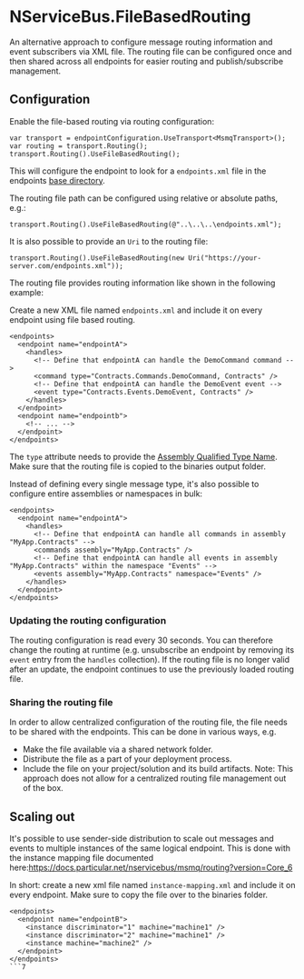 # NServiceBus.FileBasedRouting
An alternative approach to configure message routing information and event subscribers via XML file. The routing file can be configured once and then shared across all endpoints for easier routing and publish/subscribe management.


## Configuration

Enable the file-based routing via routing configuration:

```
var transport = endpointConfiguration.UseTransport<MsmqTransport>();
var routing = transport.Routing();
transport.Routing().UseFileBasedRouting();
```

This will configure the endpoint to look for a `endpoints.xml` file in the endpoints [base directory](https://msdn.microsoft.com/en-us/library/system.appdomain.basedirectory(v=vs.110).aspx).

The routing file path can be configured using relative or absolute paths, e.g.:

```
transport.Routing().UseFileBasedRouting(@"..\..\..\endpoints.xml");
```

It is also possible to provide an `Uri` to the routing file:

```
transport.Routing().UseFileBasedRouting(new Uri("https://your-server.com/endpoints.xml"));
```
    
The routing file provides routing information like shown in the following example:
    
Create a new XML file named `endpoints.xml` and include it on every endpoint using file based routing. 

```
<endpoints>
  <endpoint name="endpointA">
    <handles>
      <!-- Define that endpointA can handle the DemoCommand command -->
      <command type="Contracts.Commands.DemoCommand, Contracts" />
      <!-- Define that endpointA can handle the DemoEvent event -->
      <event type="Contracts.Events.DemoEvent, Contracts" />
    </handles>
  </endpoint>
  <endpoint name="endpointb">
    <!-- ... -->
  </endpoint>
</endpoints>
```

The `type` attribute needs to provide the [Assembly Qualified Type Name](https://msdn.microsoft.com/en-us/library/system.type.assemblyqualifiedname(v=vs.110).aspx).
Make sure that the routing file is copied to the binaries output folder.

Instead of defining every single message type, it's also possible to configure entire assemblies or namespaces in bulk:

```
<endpoints>
  <endpoint name="endpointA">
    <handles>
      <!-- Define that endpointA can handle all commands in assembly "MyApp.Contracts" -->
      <commands assembly="MyApp.Contracts" />
      <!-- Define that endpointA can handle all events in assembly "MyApp.Contracts" within the namespace "Events" -->
      <events assembly="MyApp.Contracts" namespace="Events" />
    </handles>
  </endpoint>
</endpoints>
```


### Updating the routing configuration

The routing configuration is read every 30 seconds. You can therefore change the routing at runtime (e.g. unsubscribe an endpoint by removing its `event` entry from the `handles` collection). If the routing file is no longer valid after an update, the endpoint continues to use the previously loaded routing file.


### Sharing the routing file

In order to allow centralized configuration of the routing file, the file needs to be shared with the endpoints. This can be done in various ways, e.g.
* Make the file available via a shared network folder.
* Distribute the file as a part of your deployment process.
* Include the file on your project/solution and its build artifacts. Note: This approach does not allow for a centralized routing file management out of the box.


## Scaling out

It's possible to use sender-side distribution to scale out messages and events to multiple instances of the same logical endpoint. This is done with the instance mapping file documented here:https://docs.particular.net/nservicebus/msmq/routing?version=Core_6

In short: create a new xml file named `instance-mapping.xml` and include it on every endpoint. Make sure to copy the file over to the binaries folder.

```
<endpoints>
  <endpoint name="endpointB">
    <instance discriminator="1" machine="machine1" />
    <instance discriminator="2" machine="machine1" />
    <instance machine="machine2" />
  </endpoint>
</endpoints>
```7
